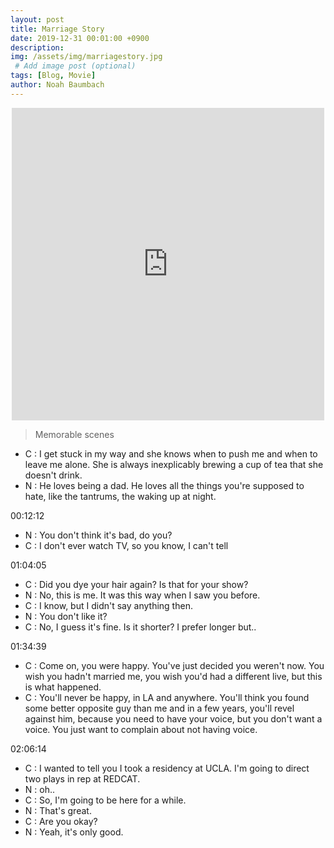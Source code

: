 ```yaml
---
layout: post
title: Marriage Story
date: 2019-12-31 00:01:00 +0900
description:
img: /assets/img/marriagestory.jpg
 # Add image post (optional)
tags: [Blog, Movie]
author: Noah Baumbach
---
```


<p align="center"><iframe width="500px" height="500px" src="https://www.youtube.com/embed/TW8IaLXvOgk" width="100%" frameborder="0" gesture="media" allowfullscreen></iframe></p>


> Memorable scenes

- C : I get stuck in my way and she knows when to push me and when to leave me alone. She is always inexplicably brewing a cup of tea that she doesn't drink.
- N : He loves being a dad. He loves all the things you're supposed to hate, like the tantrums, the waking up at night.

00:12:12

- N : You don't think it's bad, do you?
- C : I don't ever watch TV, so you know, I can't tell

01:04:05

- C : Did you dye your hair again? Is that for your show?
- N : No, this is me. It was this way when I saw you before.
- C : I know, but I didn't say anything then.
- N :  You don't like it?
- C : No, I guess it's fine. Is it shorter? I prefer longer but..

01:34:39

- C : Come on, you were happy. You've just decided you weren't now. 
You wish you hadn't married me, you wish you'd had a different live, but this is what happened.
- C : You'll never be happy, in LA and anywhere. You'll think you found some better opposite guy than me and in a few years, you'll revel against him, because you need to have your voice, but you don't want a voice. You just want to complain about not having voice.

02:06:14

- C : I wanted to tell you I took a residency at UCLA. I'm going to direct two plays in rep at REDCAT.
- N : oh..
- C : So, I'm going to be here for a while.
- N : That's great.
- C : Are you okay?
- N : Yeah, it's only good.






































